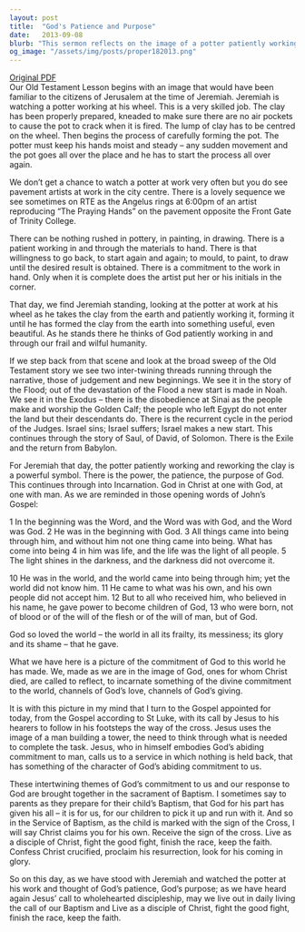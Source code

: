 ```yaml
---
layout: post
title:  "God's Patience and Purpose"
date:   2013-09-08
blurb: "This sermon reflects on the image of a potter patiently working and reworking clay as a symbol of God's patience, power, and purpose. It explores the intertwining themes of God's commitment to us and our response to God, highlighting the sacrament of Baptism as a manifestation of this relationship. The sermon concludes with a call to live out our Baptismal call in daily life."
og_image: "/assets/img/posts/proper182013.png"
---
```

[Original PDF](/assets/pdf/proper182013.pdf)    
Our Old Testament Lesson begins with an image that would have been familiar to the citizens of Jerusalem at the time of Jeremiah. Jeremiah is watching a potter working at his wheel. This is a very skilled job. The clay has been properly prepared, kneaded to make sure there are no air pockets to cause the pot to crack when it is fired. The lump of clay has to be centred on the wheel. Then begins the process of carefully forming the pot. The potter must keep his hands moist and steady – any sudden movement and the pot goes all over the place and he has to start the process all over again.

We don’t get a chance to watch a potter at work very often but you do see pavement artists at work in the city centre. There is a lovely sequence we see sometimes on RTE as the Angelus rings at 6:00pm of an artist reproducing “The Praying Hands” on the pavement opposite the Front Gate of Trinity College.

There can be nothing rushed in pottery, in painting, in drawing. There is a patient working in and through the materials to hand. There is that willingness to go back, to start again and again; to mould, to paint, to draw until the desired result is obtained. There is a commitment to the work in hand. Only when it is complete does the artist put her or his initials in the corner.

That day, we find Jeremiah standing, looking at the potter at work at his wheel as he takes the clay from the earth and patiently working it, forming it until he has formed the clay from the earth into something useful, even beautiful. As he stands there he thinks of God patiently working in and through our frail and wilful humanity.

If we step back from that scene and look at the broad sweep of the Old Testament story we see two inter-twining threads running through the narrative, those of judgement and new beginnings. We see it in the story of the Flood; out of the devastation of the Flood a new start is made in Noah. We see it in the Exodus – there is the disobedience at Sinai as the people make and worship the Golden Calf; the people who left Egypt do not enter the land but their descendants do. There is the recurrent cycle in the period of the Judges. Israel sins; Israel suffers; Israel makes a new start. This continues through the story of Saul, of David, of Solomon. There is the Exile and the return from Babylon.

For Jeremiah that day, the potter patiently working and reworking the clay is a powerful symbol. There is the power, the patience, the purpose of God. This continues through into Incarnation. God in Christ at one with God, at one with man. As we are reminded in those opening words of John’s Gospel:

1 In the beginning was the Word, and the Word was with God, and the Word was God. 2 He was in the beginning with God. 3 All things came into being through him, and without him not one thing came into being. What has come into being 4 in him was life, and the life was the light of all people. 5 The light shines in the darkness, and the darkness did not overcome it.

10 He was in the world, and the world came into being through him; yet the world did not know him. 11 He came to what was his own, and his own people did not accept him. 12 But to all who received him, who believed in his name, he gave power to become children of God, 13 who were born, not of blood or of the will of the flesh or of the will of man, but of God.

God so loved the world – the world in all its frailty, its messiness; its glory and its shame – that he gave.

What we have here is a picture of the commitment of God to this world he has made. We, made as we are in the image of God, ones for whom Christ died, are called to reflect, to incarnate something of the divine commitment to the world, channels of God’s love, channels of God’s giving.

It is with this picture in my mind that I turn to the Gospel appointed for today, from the Gospel according to St Luke, with its call by Jesus to his hearers to follow in his footsteps the way of the cross. Jesus uses the image of a man building a tower, the need to think through what is needed to complete the task. Jesus, who in himself embodies God’s abiding commitment to man, calls us to a service in which nothing is held back, that has something of the character of God’s abiding commitment to us.

These intertwining themes of God’s commitment to us and our response to God are brought together in the sacrament of Baptism. I sometimes say to parents as they prepare for their child’s Baptism, that God for his part has given his all – it is for us, for our children to pick it up and run with it. And so in the Service of Baptism, as the child is marked with the sign of the Cross, I will say Christ claims you for his own. Receive the sign of the cross. Live as a disciple of Christ, fight the good fight, finish the race, keep the faith. Confess Christ crucified, proclaim his resurrection, look for his coming in glory.

So on this day, as we have stood with Jeremiah and watched the potter at his work and thought of God’s patience, God’s purpose; as we have heard again Jesus’ call to wholehearted discipleship, may we live out in daily living the call of our Baptism and Live as a disciple of Christ, fight the good fight, finish the race, keep the faith.
